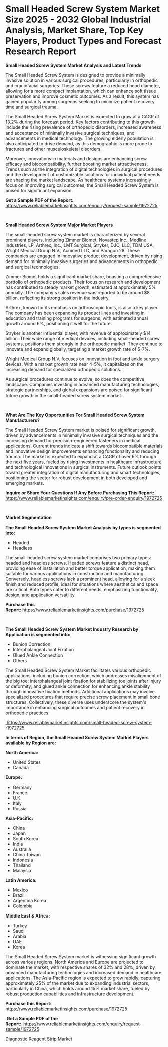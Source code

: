 <p><h1>Small Headed Screw System Market Size 2025 - 2032 Global Industrial Analysis, Market Share, Top Key Players, Product Types and Forecast Research Report</h1></p><p><strong>Small Headed Screw System Market Analysis and Latest Trends</strong></p>
<p><p>The Small Headed Screw System is designed to provide a minimally invasive solution in various surgical procedures, particularly in orthopedic and craniofacial surgeries. These screws feature a reduced head diameter, allowing for a more compact implantation, which can enhance soft tissue preservation and improve cosmetic outcomes. As a result, this system has gained popularity among surgeons seeking to minimize patient recovery time and surgical trauma.</p><p>The Small Headed Screw System Market is expected to grow at a CAGR of 13.2% during the forecast period. Key factors contributing to this growth include the rising prevalence of orthopedic disorders, increased awareness and acceptance of minimally invasive surgical techniques, and advancements in medical technology. The growing elderly population is also anticipated to drive demand, as this demographic is more prone to fractures and other musculoskeletal disorders.</p><p>Moreover, innovations in materials and designs are enhancing screw efficacy and biocompatibility, further boosting market attractiveness. Trends such as the integration of digital technologies in surgical procedures and the development of customizable solutions for individual patient needs are shaping the market landscape. As healthcare systems increasingly focus on improving surgical outcomes, the Small Headed Screw System is poised for significant expansion.</p></p>
<p><strong>Get a Sample PDF of the Report:&nbsp;</strong> <a href="https://www.reliablemarketinsights.com/enquiry/request-sample/1972725?utm_campaign=2888&utm_medium=2&utm_source=Github&utm_content=ia&utm_term=05032025&utm_id=small-headed-screw-system">https://www.reliablemarketinsights.com/enquiry/request-sample/1972725</a></p>
<p>&nbsp;</p>
<p><strong>Small Headed Screw System Major Market Players</strong></p>
<p><p>The small-headed screw system market is characterized by several prominent players, including Zimmer Biomet, Novastep Inc., Medline Industries, LP, Arthrex, Inc., LMT Surgical, Stryker, DJO, LLC, TDM USA, Wright Medical Group N.V., Acumed LLC, and Paragon 28. These companies are engaged in innovative product development, driven by rising demand for minimally invasive surgeries and advancements in orthopedic and surgical technologies.</p><p>Zimmer Biomet holds a significant market share, boasting a comprehensive portfolio of orthopedic products. Their focus on research and development has contributed to steady market growth, estimated at approximately 5% annually. The company's sales revenue was reported to be around $8 billion, reflecting its strong position in the industry.</p><p>Arthrex, known for its emphasis on arthroscopic tools, is also a key player. The company has been expanding its product lines and investing in education and training programs for surgeons, with estimated annual growth around 6%, positioning it well for the future.</p><p>Stryker is another influential player, with revenue of approximately $14 billion. Their wide range of medical devices, including small-headed screw systems, positions them strongly in the orthopedic market. They continue to innovate and expand globally, targeting a market growth rate of 5-7%.</p><p>Wright Medical Group N.V. focuses on innovation in foot and ankle surgery devices. With a market growth rate near 4-5%, it capitalizes on the increasing demand for specialized orthopedic solutions.</p><p>As surgical procedures continue to evolve, so does the competitive landscape. Companies investing in advanced manufacturing technologies, strategic partnerships, and global expansions are poised for significant future growth in the small-headed screw system market.</p></p>
<p>&nbsp;</p>
<p><strong>What Are The Key Opportunities For Small Headed Screw System Manufacturers?</strong></p>
<p><p>The Small Headed Screw System market is poised for significant growth, driven by advancements in minimally invasive surgical techniques and the increasing demand for precision-engineered fasteners in medical applications. Current trends indicate a shift towards biocompatible materials and innovative design improvements enhancing functionality and reducing trauma. The market is expected to expand at a CAGR of over 6% through the next five years, fueled by rising investments in healthcare infrastructure and technological innovations in surgical instruments. Future outlook points toward greater integration of digital manufacturing and smart technologies, positioning the sector for robust development in both developed and emerging markets.</p></p>
<p><strong>Inquire or Share Your Questions If Any Before Purchasing This Report:</strong> <a href="https://www.reliablemarketinsights.com/enquiry/pre-order-enquiry/1972725?utm_campaign=2888&utm_medium=2&utm_source=Github&utm_content=ia&utm_term=05032025&utm_id=small-headed-screw-system">https://www.reliablemarketinsights.com/enquiry/pre-order-enquiry/1972725</a></p>
<p>&nbsp;</p>
<p><strong>Market Segmentation</strong></p>
<p><strong>The Small Headed Screw System Market Analysis by types is segmented into:</strong></p>
<p><ul><li>Headed</li><li>Headless</li></ul></p>
<p><p>The small-headed screw system market comprises two primary types: headed and headless screws. Headed screws feature a distinct head, providing ease of installation and better torque application, making them suitable for various applications in construction and manufacturing. Conversely, headless screws lack a prominent head, allowing for a sleek finish and reduced profile, ideal for situations where aesthetics and space are critical. Both types cater to different needs, emphasizing functionality, design, and application versatility.</p></p>
<p><strong>Purchase this Report:&nbsp;</strong><a href="https://www.reliablemarketinsights.com/purchase/1972725?utm_campaign=2888&utm_medium=2&utm_source=Github&utm_content=ia&utm_term=05032025&utm_id=small-headed-screw-system">https://www.reliablemarketinsights.com/purchase/1972725</a></p>
<p>&nbsp;</p>
<p><strong>The Small Headed Screw System Market Industry Research by Application is segmented into:</strong></p>
<p><ul><li>Bunion Correction</li><li>Interphalangeal Joint Fixation</li><li>Glued Ankle Connection</li><li>Others</li></ul></p>
<p><p>The Small Headed Screw System Market facilitates various orthopedic applications, including bunion correction, which addresses misalignment of the big toe; interphalangeal joint fixation for stabilizing toe joints after injury or deformity; and glued ankle connection for enhancing ankle stability through innovative fixation methods. Additional applications may involve specialized procedures that require precise screw placement in small bone structures. Collectively, these diverse uses underscore the system's importance in enhancing surgical outcomes and patient recovery in orthopedic practices.</p></p>
<p><a href="https://www.reliablemarketinsights.com/small-headed-screw-system-r1972725?utm_campaign=2888&utm_medium=2&utm_source=Github&utm_content=ia&utm_term=05032025&utm_id=small-headed-screw-system">&nbsp;https://www.reliablemarketinsights.com/small-headed-screw-system-r1972725</a></p>
<p><strong>In terms of Region, the Small Headed Screw System Market Players available by Region are:</strong></p>
<p>
    <p> <strong> North America: </strong>
        <ul>
            <li>United States</li>
            <li>Canada</li>
        </ul>
        </p> 
    <p> <strong> Europe: </strong>
        <ul>
            <li>Germany</li>
            <li>France</li>
            <li>U.K.</li>
            <li>Italy</li>
            <li>Russia</li>
        </ul>
        </p> 
    <p> <strong> Asia-Pacific: </strong>
        <ul>
            <li>China</li>
            <li>Japan</li>
            <li>South Korea</li>
            <li>India</li>
            <li>Australia</li>
            <li>China Taiwan</li>
            <li>Indonesia</li>
            <li>Thailand</li>
            <li>Malaysia</li>
        </ul>
        </p> 
    <p> <strong> Latin America: </strong>
        <ul>
            <li>Mexico</li>
            <li>Brazil</li>
            <li>Argentina Korea</li>
            <li>Colombia</li>
        </ul>
        </p> 
    <p> <strong> Middle East & Africa: </strong>
        <ul>
            <li>Turkey</li>
            <li>Saudi</li>
            <li>Arabia</li>
            <li>UAE</li>
            <li>Korea</li>
        </ul>
    </p>
    </p>
<p><p>The Small Headed Screw System market is witnessing significant growth across various regions. North America and Europe are projected to dominate the market, with respective shares of 32% and 28%, driven by advanced manufacturing technologies and increased demand in healthcare applications. The Asia-Pacific region is expected to grow rapidly, capturing approximately 25% of the market due to expanding industrial sectors, particularly in China, which holds around 15% market share, fueled by robust production capabilities and infrastructure development.</p></p>
<p><strong>Purchase this Report: </strong><a href="https://www.reliablemarketinsights.com/purchase/1972725?utm_campaign=2888&utm_medium=2&utm_source=Github&utm_content=ia&utm_term=05032025&utm_id=small-headed-screw-system">https://www.reliablemarketinsights.com/purchase/1972725</a></p>
<p>&nbsp;<strong>Get a Sample PDF of the Report:&nbsp;&nbsp;</strong><a href="https://www.reliablemarketinsights.com/enquiry/request-sample/1972725?utm_campaign=2888&utm_medium=2&utm_source=Github&utm_content=ia&utm_term=05032025&utm_id=small-headed-screw-system">https://www.reliablemarketinsights.com/enquiry/request-sample/1972725</a></p>
<p><strong></strong></p>
<p><p><a href="https://github.com/raffadongraffadong/Market-Research-Report-List-1/blob/main/diagnostic-reagent-strip-market.md?utm_campaign=2888&utm_medium=2&utm_source=Github&utm_content=ia&utm_term=05032025&utm_id=small-headed-screw-system">Diagnostic Reagent Strip Market</a></p></p>